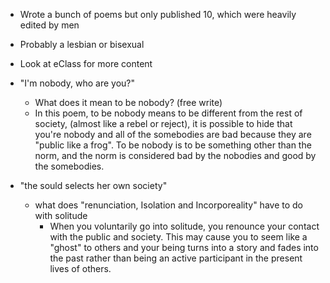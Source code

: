 - Wrote a bunch of poems but only published 10, which were heavily edited by men
- Probably a lesbian or bisexual
- Look at eClass for more content


- "I'm nobody, who are you?"
	- What does it mean to be nobody? (free write)
	- In this poem, to be nobody means to be different from the rest of society, (almost like a rebel or reject), it is possible to hide that you're nobody and all of the somebodies are bad because they are "public like a frog". To be nobody is to be something other than the norm, and the norm is considered bad by the nobodies and good by the somebodies.
- "the sould selects her own society"
	- what does "renunciation, Isolation and Incorporeality" have to do with solitude
		- When you voluntarily go into solitude, you renounce your contact with the public and society. This may cause you to seem like a "ghost" to others and your being turns into a story and fades into the past rather than being an active participant in the present lives of others. 